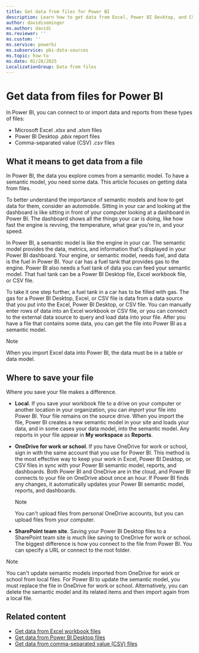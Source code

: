 ```yaml
---
title: Get data from files for Power BI
description: Learn how to get data from Excel, Power BI Desktop, and CSV files into Power BI.
author: davidiseminger
ms.author: davidi
ms.reviewer: ''
ms.custom: ''
ms.service: powerbi
ms.subservice: pbi-data-sources
ms.topic: how-to
ms.date: 02/28/2025
LocalizationGroup: Data from files
---
```


# Get data from files for Power BI

In Power BI, you can connect to or import data and reports from these types of files:

- Microsoft Excel *.xlsx* and *.xlsm* files
- Power BI Desktop *.pbix* report files
- Comma-separated value (CSV) *.csv* files

## What it means to get data from a file

In Power BI, the data you explore comes from a semantic model. To have a semantic model, you need some data. This article focuses on getting data from files.

To better understand the importance of semantic models and how to get data for them, consider an automobile. Sitting in your car and looking at the dashboard is like sitting in front of your computer looking at a dashboard in Power BI. The dashboard shows all the things your car is doing, like how fast the engine is revving, the temperature, what gear you’re in, and your speed.

In Power BI, a semantic model is like the engine in your car. The semantic model provides the data, metrics, and information that's displayed in your Power BI dashboard. Your engine, or semantic model, needs fuel, and data is the fuel in Power BI. Your car has a fuel tank that provides gas to the engine. Power BI also needs a fuel tank of data you can feed your semantic model. That fuel tank can be a Power BI Desktop file, Excel workbook file, or CSV file.

To take it one step further, a fuel tank in a car has to be filled with gas. The gas for a Power BI Desktop, Excel, or CSV file is data from a data source that you put into the Excel, Power BI Desktop, or CSV file. You can manually enter rows of data into an Excel workbook or CSV file, or you can connect to the external data source to query and load data into your file. After you have a file that contains some data, you can get the file into Power BI as a semantic model.

> [!NOTE]
> When you import Excel data into Power BI, the data must be in a table or data model.

## Where to save your file

Where you save your file makes a difference.

- **Local**. If you save your workbook file to a drive on your computer or another location in your organization, you can *import* your file into Power BI. Your file remains on the source drive. When you import the file, Power BI creates a new semantic model in your site and loads your data, and in some cases your data model, into the semantic model. Any reports in your file appear in **My workspace** as **Reports**.

- **OneDrive for work or school**. If you have OneDrive for work or school, sign in with the same account that you use for Power BI. This method is the most effective way to keep your work in Excel, Power BI Desktop, or CSV files in sync with your Power BI semantic model, reports, and dashboards. Both Power BI and OneDrive are in the cloud, and Power BI connects to your file on OneDrive about once an hour. If Power BI finds any changes, it automatically updates your Power BI semantic model, reports, and dashboards. 

  > [!NOTE]
  > You can't upload files from personal OneDrive accounts, but you can upload files from your computer.

- **SharePoint team site**. Saving your Power BI Desktop files to a SharePoint team site is much like saving to OneDrive for work or school. The biggest difference is how you connect to the file from Power BI. You can specify a URL or connect to the root folder.

> [!NOTE]
> You can't update semantic models imported from OneDrive for work or school from local files. For Power BI to update the semantic model, you must replace the file in OneDrive for work or school. Alternatively, you can delete the semantic model and its related items and then import again from a local file.

## Related content

- [Get data from Excel workbook files](service-excel-workbook-files.md)
- [Get data from Power BI Desktop files](service-desktop-files.md)
- [Get data from comma-separated value (CSV) files](service-comma-separated-value-files.md)
